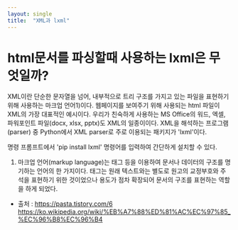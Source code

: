 ```yaml
---
layout: single
title:  "XML과 lxml"
---
```


# html문서를 파싱할때 사용하는 lxml은 무엇일까?

XML이란 단순한 문자열을 넘어, 내부적으로 트리 구조를 가지고 있는 파일을 표현하기 위해 사용하는 마크업 언어1)이다.
웹페이지를 보여주기 위해 사용되는 html 파일이 XML의 가장 대표적인 예시이다.
우리가 친숙하게 사용하는 MS Office의 워드, 엑셀, 파워포인트 파일(docx, xlsx, pptx)도 XML의 일종이이다.
XML을 해석하는 프로그램(parser) 중 Python에서 XML parser로 주로 이용되는 패키지가 'lxml'이다.

명령 프롬프트에서 'pip install lxml' 명령어를 입력하여 간단하게 설치할 수 있다.

1) 마크업 언어(markup language)는 태그 등을 이용하여 문서나 데이터의 구조를 명기하는 언어의 한 가지이다.
   태그는 원래 텍스트와는 별도로 원고의 교정부호와 주석을 표현하기 위한 것이었으나 용도가 점차 확장되어 문서의 구조를 표현하는 역할을 하게 되었다.
   
  
  
  
  - 출처 : https://pasta.tistory.com/6
          https://ko.wikipedia.org/wiki/%EB%A7%88%ED%81%AC%EC%97%85_%EC%96%B8%EC%96%B4

